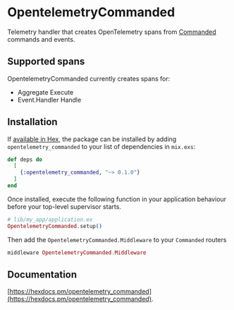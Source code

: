 # OpentelemetryCommanded

Telemetry handler that creates OpenTelemetry spans from [Commanded](https://github.com/commanded/commanded) commands and events.

## Supported spans

OpentelemetryCommanded currently creates spans for:

* Aggregate Execute
* Event.Handler Handle

## Installation

If [available in Hex](https://hex.pm/docs/publish), the package can be installed
by adding `opentelemetry_commanded` to your list of dependencies in `mix.exs`:

```elixir
def deps do
  [
    {:opentelemetry_commanded, "~> 0.1.0"}
  ]
end
```

Once installed, execute the following function in your application behaviour before your top-level supervisor starts.

``` elixir
# lib/my_app/application.ex
OpentelemetryCommanded.setup()
```

Then add the `OpentelemetryCommanded.Middleware` to your `Commanded` routers

``` elixir
middleware OpentelemetryCommanded.Middleware
```

## Documentation
[https://hexdocs.pm/opentelemetry_commanded](https://hexdocs.pm/opentelemetry_commanded).
